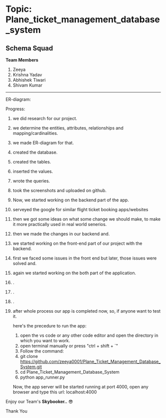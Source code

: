 <h1>Topic: Plane_ticket_management_database_system</h1>

****<h2>Schema Squad</h2>****

**Team Members**

1. Zeeya
2. Krishna Yadav
3. Abhishek Tiwari
4. Shivam Kumar

------------------------------------------------------

ER-diagram:

Progress:
1. we did research for our project.
2. we determine the entities, attributes, relationships and mapping/cardinalities.
3. we made ER-diagram for that.
4. created the database.
5. created the tables.
6. inserted the values.
7. wrote the queries.
8. took the screenshots and uploaded on github.

9. Now, we started working on the backend part of the app.
10. serveyed the google for similar flight ticket booking apps/websites
11. then we got some ideas on what some change we should make, to make it more practically used in real world senerios.
12. then we made the changes in our backend and.
13. we started working on the front-end part of our project with the backend.
14. first we faced some issues in the front end but later, those issues were solved and.
15. again we started working on the both part of the application.
16. .
17. .
18. .
19. after whole process our app is completed now, so, if anyone want to test it.

    here's the precedure to run the app:
    1. open the vs code or any other code editor and open the directory in which you want to work.
    2. open terminal manually or press "ctrl + shift + `"
    3. Follow the command:
    4.   git clone https://github.com/zeeya0001/Plane_Ticket_Management_Database_System.git
    5.   cd Plane_Ticket_Management_Database_System
    6.   python app_runner.py

       Now, the app server will be started running at port 4000,
       open any browser and type this url: localhost:4000


Enjoy our Team's **Skybooker..** 😎

Thank You
    
